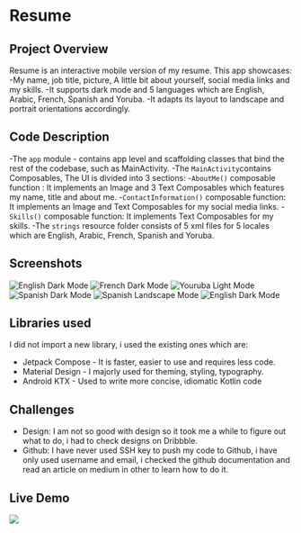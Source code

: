 # Resume

## Project Overview
Resume is an interactive mobile version of my resume. This app showcases:
-My name, job title, picture, A little bit about yourself, social media links and my skills.
-It supports dark mode and 5 languages which are English, Arabic, French, Spanish and Yoruba.
-It adapts its layout to landscape and portrait orientations accordingly.

## Code Description
-The `app` module - contains app level and scaffolding classes that bind the rest of the codebase, such as MainActivity.
-The `MainActivity`contains Composables, The UI is divided into 3 sections:
  -`AboutMe()` composable function : It implements an Image and 3 Text Composables which features my name, title and about me.
  -`ContactInformation()` composable function: It implements an Image and Text Composables for my social media links.
  -`Skills()` composable function: It implements Text Composables for my skills.
-The `strings` resource folder consists of 5 xml files for 5 locales which are English, Arabic, French, Spanish and Yoruba.


## Screenshots
![English Dark Mode](https://user-images.githubusercontent.com/51162743/200109636-ed93030c-86e3-435f-9004-4ae50d1e315e.png)
![French Dark Mode](https://user-images.githubusercontent.com/51162743/200109647-9e8692a9-1880-4a16-870c-ea00d12048bf.png)
![Youruba Light Mode](https://user-images.githubusercontent.com/51162743/200109650-36e12a33-37bd-48af-ac03-7d7d2a9adbb4.png)
![Spanish Dark Mode](https://user-images.githubusercontent.com/51162743/200109658-998e5104-7112-4449-a0ac-0a84e1e9a8d7.png)
![Spanish Landscape Mode](https://user-images.githubusercontent.com/51162743/200109664-4c3fddc1-f739-4e8c-89ec-294e6a8faac7.png)
![English Dark Mode](https://user-images.githubusercontent.com/51162743/200109670-4a6c9273-2ea5-4713-be78-e50411422f4c.png)
 
## Libraries used
I did not import a new library, i used the existing ones which are:
- Jetpack Compose - It is faster, easier to use and requires less code.
- Material Design - I majorly used for theming, styling, typography.
- Android KTX - Used to write more concise, idiomatic Kotlin code

## Challenges
- Design: I am not so good with design so it took me a while to figure out what to do, i had to check designs on Dribbble.
- Github: I have never used SSH key to push my code to Github, i have only used username and email, i checked the github documentation and read an article on medium in other to learn how to do it.

## Live Demo
[<img src="https://user-images.githubusercontent.com/51162743/200105989-f3cb52e3-f43f-4b81-8de0-1e9377798a2d.png">](https://appetize.io/app/7hfdhmp6huk3dwyi3wns5fvcy4?device=pixel4&osVersion=11.0&scale=75)
